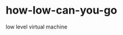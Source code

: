 # how-low-can-you-go
low level virtual machine


<!---


GCC or LLVM?

compilers


computer languages 


LLVM open source software development


computer micro-architecture

operating systems


application development


machine learning


-->
